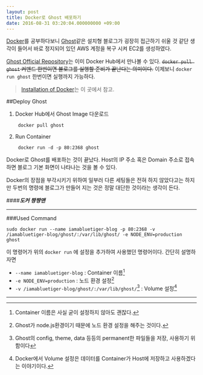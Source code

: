 ```yaml
---
layout: post
title: Docker로 Ghost 배포하기
date: 2016-08-31 03:20:04.000000000 +09:00
---
```

[Docker](https://www.docker.com)를 공부하다보니 [Ghost](https://ghost.org)같은 설치형 블로그가 굉장히 접근하기 쉬울 것 같단 생각이 들어서 바로 정지되어 있던 AWS 계정을 복구 시켜 EC2를 생성하였다.

[Ghost Official Repository](https://hub.docker.com/_/ghost/)는 이미 Docker Hub에서 만나볼 수 있다. ~~`docker pull ghost` 커맨드 한번이면 블로그를 실행할 준비가 끝난다는 의미이다.~~ 이제보니 `docker run ghost` 한번이면 실행까지 가능하다.

> [Installation of Docker](https://docs.docker.com/engine/installation/linux/ubuntulinux/)는 이 곳에서 참고.

##Deploy Ghost

1. Docker Hub에서 Ghost Image 다운로드

        docker pull ghost

2. Run Container

        docker run -d -p 80:2368 ghost 

Docker로 Ghost를 배포하는 것이 끝났다. Host의 IP 주소 혹은 Domain 주소로 접속하면 블로그 기본 화면이 나타나는 것을 볼 수 있다. 

Docker의 장점을 부각시키기 위하여 일부러 다른 세팅들은 전혀 하지 않았다고는 하지만 두번의 명령에 블로그가 만들어 지는 것은 정말 대단한 것이라는 생각이 든다.

####***도커 짱짱맨***

---

###Used Command

    sudo docker run --name iamabluetiger-blog -p 80:2368 -v /iamabluetiger-blog/ghost/:/var/lib/ghost/ -e NODE_ENV=production ghost

이 명령어가 위의 `docker run` 에 설정을 추가하여 사용했던 명령어이다. 간단히 설명하자면

* `--name iamabluetiger-blog` : Container 이름[^1]
* `-e NODE_ENV=production` : 노드 환경 설정[^2]
* `-v /iamabluetiger-blog/ghost/:/var/lib/ghost/`[^3] : Volume 설정[^4]

---

[^1]: Container 이름은 사실 굳이 설정하지 않아도 괜찮다.
[^2]: Ghost가 node.js환경이기 때문에 노드 환경 설정을 해주는 것이다.
[^3]: Ghost의 config, theme, data 등등의 permanent한 파일들을 저장, 사용하기 위함이다
[^4]: Docker에서 Volume 설정은 데이터를 Container가 Host에 저장하고 사용하겠다는 이야기이다.
